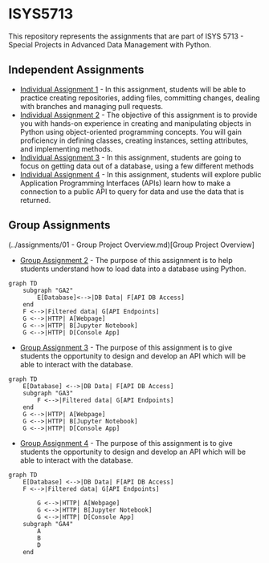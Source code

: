 # ISYS5713

This repository represents the assignments that are part of ISYS 5713 - Special Projects in Advanced Data Management with Python.


## Independent Assignments
* [Individual Assignment 1](assignments/Ind_Assignment_1_Getting_into_Git.md) - 
In this assignment, students will be able to practice creating repositories, adding files, committing changes, dealing with branches and managing pull requests.
* [Individual Assignment 2](assignments/Ind_Assignment_2_Object_Orientation.ipynb) - 
The objective of this assignment is to provide you with hands-on experience in creating and manipulating objects in Python using object-oriented programming concepts. You will gain proficiency in defining classes, creating instances, setting attributes, and implementing methods.
* [Individual Assignment 3](assignments/Ind_Assignment_3_Querying_Data.ipynb) - In this assignment, students are going to focus on getting data out of a database, using a few different methods
* [Individual Assignment 4](assignments/Ind_Assignment_4_Using_an_API.ipynb) - In this assignment, students will explore public Application Programming Interfaces (APIs) learn how to make a connection to a public API to query for data and use the data that is returned. 
  
## Group Assignments
(../assignments/01 - Group Project Overview.md)[Group Project Overview] 
* [Group Assignment 2](assignments/Group_Assignment_2_Loading_Data.md) - The purpose of this assignment is to help students understand how to load data into a database using Python.

```mermaid
graph TD
    subgraph "GA2"
        E[Database]<-->|DB Data| F[API DB Access]
    end
    F <-->|Filtered data| G[API Endpoints]
    G <-->|HTTP| A[Webpage]
    G <-->|HTTP| B[Jupyter Notebook]
    G <-->|HTTP| D[Console App]
```
* [Group Assignment 3](assignments/Group_Assignment_3_Creating_the_API.md) - The purpose of this assignment is to give students the opportunity to design and develop an API which will be able to interact with the database.

```mermaid
graph TD
    E[Database] <-->|DB Data| F[API DB Access]
    subgraph "GA3"
        F <-->|Filtered data| G[API Endpoints]    
    end
    G <-->|HTTP| A[Webpage]
    G <-->|HTTP| B[Jupyter Notebook]
    G <-->|HTTP| D[Console App]
```

* [Group Assignment 4](assignments/Group_Assignment_4_Putting_front-end_on_the_API.md) - The purpose of this assignment is to give students the opportunity to design and develop an API which will be able to interact with the database.


```mermaid
graph TD
    E[Database] <-->|DB Data| F[API DB Access]
    F <-->|Filtered data| G[API Endpoints]    
    
        G <-->|HTTP| A[Webpage]
        G <-->|HTTP| B[Jupyter Notebook]
        G <-->|HTTP| D[Console App]
    subgraph "GA4"
        A
        B
        D
    end
```


  